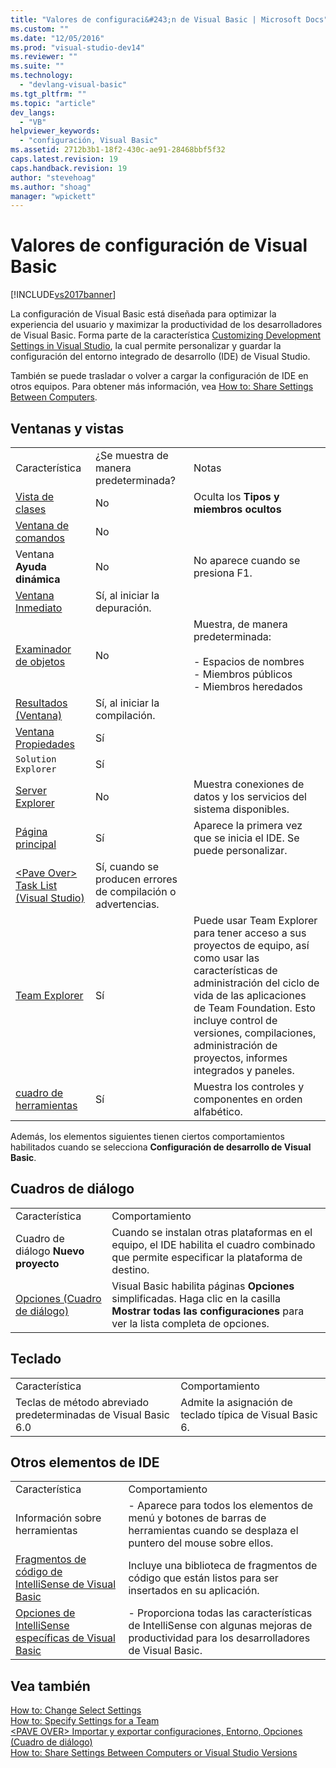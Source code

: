```yaml
---
title: "Valores de configuraci&#243;n de Visual Basic | Microsoft Docs"
ms.custom: ""
ms.date: "12/05/2016"
ms.prod: "visual-studio-dev14"
ms.reviewer: ""
ms.suite: ""
ms.technology: 
  - "devlang-visual-basic"
ms.tgt_pltfrm: ""
ms.topic: "article"
dev_langs: 
  - "VB"
helpviewer_keywords: 
  - "configuración, Visual Basic"
ms.assetid: 2712b3b1-18f2-430c-ae91-28468bbf5f32
caps.latest.revision: 19
caps.handback.revision: 19
author: "stevehoag"
ms.author: "shoag"
manager: "wpickett"
---
```

# Valores de configuraci&#243;n de Visual Basic
[!INCLUDE[vs2017banner](../../../csharp/includes/vs2017banner.md)]

La configuración de Visual Basic está diseñada para optimizar la experiencia del usuario y maximizar la productividad de los desarrolladores de Visual Basic.  Forma parte de la característica [Customizing Development Settings in Visual Studio](http://msdn.microsoft.com/es-es/22c4debb-4e31-47a8-8f19-16f328d7dcd3), la cual permite personalizar y guardar la configuración del entorno integrado de desarrollo \(IDE\) de Visual Studio.  
  
 También se puede trasladar o volver a cargar la configuración de IDE en otros equipos.  Para obtener más información, vea [How to: Share Settings Between Computers](http://msdn.microsoft.com/es-es/1131fb10-35c1-42da-9cd8-91aa3235b882).  
  
## Ventanas y vistas  
  
||||  
|-|-|-|  
|Característica|¿Se muestra de manera predeterminada?|Notas|  
|[Vista de clases](/visual-studio/ide/viewing-the-structure-of-code)|No|Oculta los **Tipos y miembros ocultos**|  
|[Ventana de comandos](/visual-studio/ide/reference/command-window)|No||  
|Ventana **Ayuda dinámica**|No|No aparece cuando se presiona F1.|  
|[Ventana Inmediato](/visual-studio/ide/reference/immediate-window)|Sí, al iniciar la depuración.||  
|[Examinador de objetos](/visual-studio/ide/viewing-the-structure-of-code)|No|Muestra, de manera predeterminada:<br /><br /> -   Espacios de nombres<br />-   Miembros públicos<br />-   Miembros heredados|  
|[Resultados \(Ventana\)](/visual-studio/ide/reference/output-window)|Sí, al iniciar la compilación.||  
|[Ventana Propiedades](/visual-studio/ide/reference/properties-window)|Sí||  
|`Solution Explorer`|Sí||  
|[Server Explorer](../Topic/Server%20Explorer.md)|No|Muestra conexiones de datos y los servicios del sistema disponibles.|  
|[Página principal](/visual-studio/ide/customizing-the-start-page-for-visual-studio)|Sí|Aparece la primera vez que se inicia el IDE.  Se puede personalizar.|  
|[\<Pave Over\> Task List \(Visual Studio\)](http://msdn.microsoft.com/es-es/ce97c0e2-5011-499a-b60a-dc5b9cc22654)|Sí, cuando se producen errores de compilación o advertencias.||  
|[Team Explorer](../Topic/Connect%20to%20team%20projects%20in%20Team%20Foundation%20Server.md)|Sí|Puede usar Team Explorer para tener acceso a sus proyectos de equipo, así como usar las características de administración del ciclo de vida de las aplicaciones de Team Foundation.  Esto incluye control de versiones, compilaciones, administración de proyectos, informes integrados y paneles.|  
|[cuadro de herramientas](/visual-studio/ide/reference/toolbox)|Sí|Muestra los controles y componentes en orden alfabético.|  
  
 Además, los elementos siguientes tienen ciertos comportamientos habilitados cuando se selecciona **Configuración de desarrollo de Visual Basic**.  
  
## Cuadros de diálogo  
  
|||  
|-|-|  
|Característica|Comportamiento|  
|Cuadro de diálogo **Nuevo proyecto**|Cuando se instalan otras plataformas en el equipo, el IDE habilita el cuadro combinado que permite especificar la plataforma de destino.|  
|[Opciones \(Cuadro de diálogo\)](/visual-studio/ide/reference/options-dialog-box-visual-studio)|Visual Basic habilita páginas **Opciones** simplificadas.  Haga clic en la casilla **Mostrar todas las configuraciones** para ver la lista completa de opciones.|  
  
## Teclado  
  
|||  
|-|-|  
|Característica|Comportamiento|  
|Teclas de método abreviado predeterminadas de Visual Basic 6.0|Admite la asignación de teclado típica de Visual Basic 6.|  
  
## Otros elementos de IDE  
  
|||  
|-|-|  
|Característica|Comportamiento|  
|Información sobre herramientas|-   Aparece para todos los elementos de menú y botones de barras de herramientas cuando se desplaza el puntero del mouse sobre ellos.|  
|[Fragmentos de código de IntelliSense de Visual Basic](../../../visual-basic/developing-apps/using-ide/intellisense-code-snippets.md)|Incluye una biblioteca de fragmentos de código que están listos para ser insertados en su aplicación.|  
|[Opciones de IntelliSense específicas de Visual Basic](/visual-studio/ide/visual-basic-specific-intellisense)|-   Proporciona todas las características de IntelliSense con algunas mejoras de productividad para los desarrolladores de Visual Basic.|  
  
## Vea también  
 [How to: Change Select Settings](http://msdn.microsoft.com/es-es/ec70b520-a3e3-43c9-929b-bdc732cd2147)   
 [How to: Specify Settings for a Team](http://msdn.microsoft.com/es-es/89eeee3d-dd5e-4815-a45b-c48add63a8aa)   
 [\<PAVE OVER\> Importar y exportar configuraciones, Entorno, Opciones \(Cuadro de diálogo\)](http://msdn.microsoft.com/es-es/536fb39a-83a4-4b5b-afd6-8e6c42f980fe)   
 [How to: Share Settings Between Computers or Visual Studio Versions](http://msdn.microsoft.com/es-es/1131fb10-35c1-42da-9cd8-91aa3235b882)